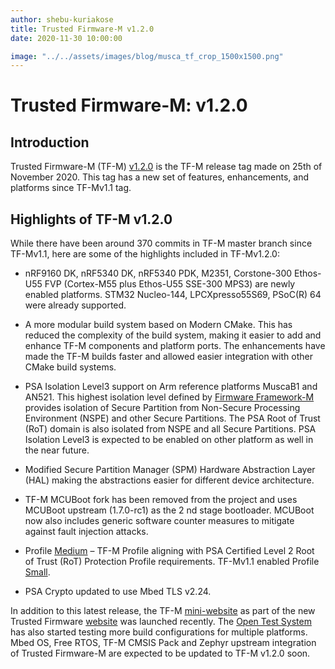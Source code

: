 ```yaml
---
author: shebu-kuriakose
title: Trusted Firmware-M v1.2.0
date: 2020-11-30 10:00:00

image: "../../assets/images/blog/musca_tf_crop_1500x1500.png"
---
```


# **Trusted Firmware-M: v1.2.0**

## Introduction

Trusted Firmware-M (TF-M)
[v1.2.0](https://git.trustedfirmware.org/TF-M/trusted-firmware-m.git/tag/?h=TF-Mv1.2.0)
is the TF-M release tag made on 25th of November 2020. This tag has a
new set of features, enhancements, and platforms since TF-Mv1.1 tag.

## Highlights of TF-M v1.2.0

While there have been around 370 commits in TF-M master branch since TF-Mv1.1, here are some of
the highlights included in TF-Mv1.2.0:

- nRF9160 DK, nRF5340 DK, nRF5340 PDK, M2351, Corstone-300 Ethos-U55 FVP (Cortex-M55 plus
  Ethos-U55 SSE-300 MPS3) are newly enabled platforms. STM32 Nucleo-144, LPCXpresso55S69,
  PSoC(R) 64 were already supported.

- A more modular build system based on Modern CMake. This has reduced the complexity of the
  build system, making it easier to add and enhance TF-M components and platform ports. The
  enhancements have made the TF-M builds faster and allowed easier integration with other CMake
  build systems.

- PSA Isolation Level3 support on Arm reference platforms MuscaB1 and AN521. This highest isolation
  level defined by [Firmware Framework-M](https://developer.arm.com/-/media/Files/pdf/PlatformSecurityArchitecture/Architect/DEN0063-PSA_Firmware_Framework-1.0.0-2.pdf?revision=2d1429fa-4b5b-461a-a60e-4ef3d8f7f4b4&la=en&hash=BE8C59DBC98212591E1F935C2312D497011CD8C7) provides isolation of Secure Partition from Non-Secure
  Processing Environment (NSPE) and other Secure Partitions. The PSA Root of Trust (RoT) domain is
  also isolated from NSPE and all Secure Partitions. PSA Isolation Level3 is expected to be enabled on
  other platform as well in the near future.

- Modified Secure Partition Manager (SPM) Hardware Abstraction Layer (HAL) making the
  abstractions easier for different device architecture.

- TF-M MCUBoot fork has been removed from the project and uses MCUBoot upstream (1.7.0-rc1) as
  the 2 nd stage bootloader. MCUBoot now also includes generic software counter measures to
  mitigate against fault injection attacks.

- Profile [Medium](https://tf-m-user-guide.trustedfirmware.org/configuration/profiles/tfm_profile_medium.html) – TF-M Profile aligning with PSA Certified Level 2 Root of Trust (RoT) Protection
  Profile requirements. TF-Mv1.1 enabled Profile [Small](https://tf-m-user-guide.trustedfirmware.org/configuration/profiles/tfm_profile_small.html).

- PSA Crypto updated to use Mbed TLS v2.24.

In addition to this latest release, the TF-M [mini-website](/projects/tf-m/) as part of the new Trusted Firmware [website](/)
was launched recently. The [Open Test System](https://ci.trustedfirmware.org/) has also started testing more build configurations for
multiple platforms. Mbed OS, Free RTOS, TF-M CMSIS Pack and Zephyr upstream integration of Trusted
Firmware-M are expected to be updated to TF-M v1.2.0 soon.
